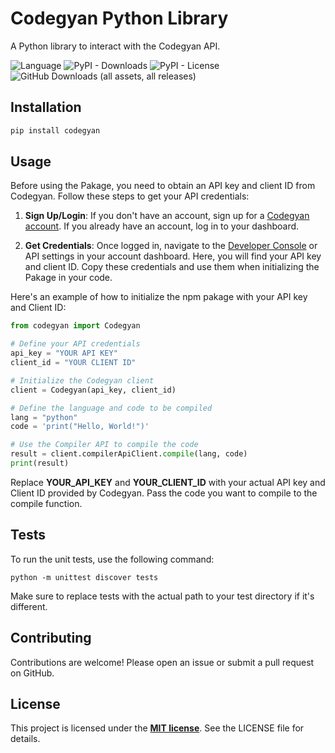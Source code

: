 # Codegyan Python Library

A Python library to interact with the Codegyan API.

![Language](https://img.shields.io/badge/python-3.7%2B-blue?logo=python&style=flat-square)
![PyPI - Downloads](https://img.shields.io/pypi/dm/codegyan)
![PyPI - License](https://img.shields.io/pypi/l/codegyan)
![GitHub Downloads (all assets, all releases)](https://img.shields.io/github/downloads/Codegyan-LLC/codegyan-python/total)


## Installation

```bash
pip install codegyan
```
## Usage
Before using the Pakage, you need to obtain an API key and client ID from Codegyan. Follow these steps to get your API credentials:

1. **Sign Up/Login**: If you don't have an account, sign up for a [Codegyan account](https://codegyan.in/account/signup.php). If you already have an account, log in to your dashboard.

2. **Get Credentials**: Once logged in, navigate to the [Developer Console](https://developer.codegyan.in/) or API settings in your account dashboard. Here, you will find your API key and client ID. Copy these credentials and use them when initializing the Pakage in your code.

Here's an example of how to initialize the npm pakage with your API key and Client ID:

```python
from codegyan import Codegyan

# Define your API credentials
api_key = "YOUR API KEY"
client_id = "YOUR CLIENT ID"

# Initialize the Codegyan client
client = Codegyan(api_key, client_id)

# Define the language and code to be compiled
lang = "python"
code = 'print("Hello, World!")'

# Use the Compiler API to compile the code
result = client.compilerApiClient.compile(lang, code)
print(result)

```
Replace **YOUR_API_KEY** and **YOUR_CLIENT_ID** with your actual API key and Client ID provided by Codegyan. Pass the code you want to compile to the compile function.


## Tests
To run the unit tests, use the following command:

```
python -m unittest discover tests
```
Make sure to replace tests with the actual path to your test directory if it's different.

## Contributing
Contributions are welcome! Please open an issue or submit a pull request on GitHub.

## License
This project is licensed under the **[MIT license](https://opensource.org/licenses/MIT)**. See the LICENSE file for details.